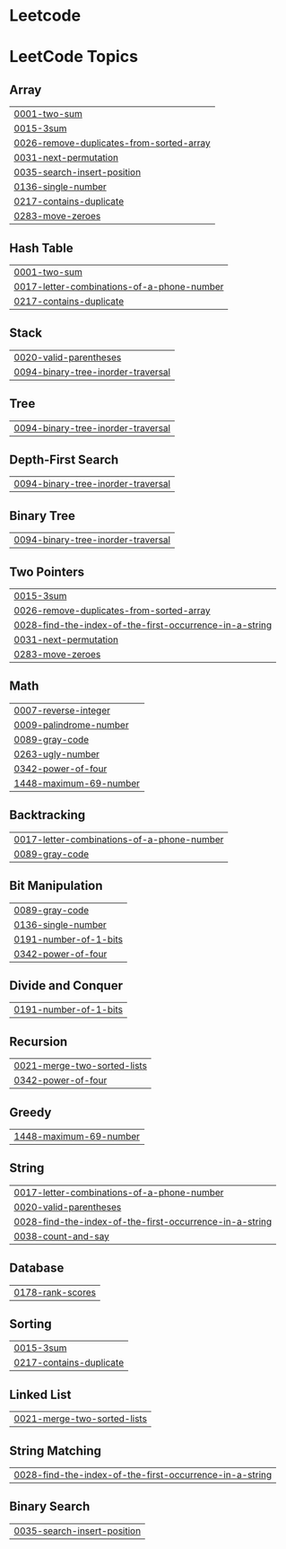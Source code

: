 # Leetcode
<!---LeetCode Topics Start-->
# LeetCode Topics
## Array
|  |
| ------- |
| [0001-two-sum](https://github.com/Santhoshi003/Leetcode/tree/master/0001-two-sum) |
| [0015-3sum](https://github.com/Santhoshi003/Leetcode/tree/master/0015-3sum) |
| [0026-remove-duplicates-from-sorted-array](https://github.com/Santhoshi003/Leetcode/tree/master/0026-remove-duplicates-from-sorted-array) |
| [0031-next-permutation](https://github.com/Santhoshi003/Leetcode/tree/master/0031-next-permutation) |
| [0035-search-insert-position](https://github.com/Santhoshi003/Leetcode/tree/master/0035-search-insert-position) |
| [0136-single-number](https://github.com/Santhoshi003/Leetcode/tree/master/0136-single-number) |
| [0217-contains-duplicate](https://github.com/Santhoshi003/Leetcode/tree/master/0217-contains-duplicate) |
| [0283-move-zeroes](https://github.com/Santhoshi003/Leetcode/tree/master/0283-move-zeroes) |
## Hash Table
|  |
| ------- |
| [0001-two-sum](https://github.com/Santhoshi003/Leetcode/tree/master/0001-two-sum) |
| [0017-letter-combinations-of-a-phone-number](https://github.com/Santhoshi003/Leetcode/tree/master/0017-letter-combinations-of-a-phone-number) |
| [0217-contains-duplicate](https://github.com/Santhoshi003/Leetcode/tree/master/0217-contains-duplicate) |
## Stack
|  |
| ------- |
| [0020-valid-parentheses](https://github.com/Santhoshi003/Leetcode/tree/master/0020-valid-parentheses) |
| [0094-binary-tree-inorder-traversal](https://github.com/Santhoshi003/Leetcode/tree/master/0094-binary-tree-inorder-traversal) |
## Tree
|  |
| ------- |
| [0094-binary-tree-inorder-traversal](https://github.com/Santhoshi003/Leetcode/tree/master/0094-binary-tree-inorder-traversal) |
## Depth-First Search
|  |
| ------- |
| [0094-binary-tree-inorder-traversal](https://github.com/Santhoshi003/Leetcode/tree/master/0094-binary-tree-inorder-traversal) |
## Binary Tree
|  |
| ------- |
| [0094-binary-tree-inorder-traversal](https://github.com/Santhoshi003/Leetcode/tree/master/0094-binary-tree-inorder-traversal) |
## Two Pointers
|  |
| ------- |
| [0015-3sum](https://github.com/Santhoshi003/Leetcode/tree/master/0015-3sum) |
| [0026-remove-duplicates-from-sorted-array](https://github.com/Santhoshi003/Leetcode/tree/master/0026-remove-duplicates-from-sorted-array) |
| [0028-find-the-index-of-the-first-occurrence-in-a-string](https://github.com/Santhoshi003/Leetcode/tree/master/0028-find-the-index-of-the-first-occurrence-in-a-string) |
| [0031-next-permutation](https://github.com/Santhoshi003/Leetcode/tree/master/0031-next-permutation) |
| [0283-move-zeroes](https://github.com/Santhoshi003/Leetcode/tree/master/0283-move-zeroes) |
## Math
|  |
| ------- |
| [0007-reverse-integer](https://github.com/Santhoshi003/Leetcode/tree/master/0007-reverse-integer) |
| [0009-palindrome-number](https://github.com/Santhoshi003/Leetcode/tree/master/0009-palindrome-number) |
| [0089-gray-code](https://github.com/Santhoshi003/Leetcode/tree/master/0089-gray-code) |
| [0263-ugly-number](https://github.com/Santhoshi003/Leetcode/tree/master/0263-ugly-number) |
| [0342-power-of-four](https://github.com/Santhoshi003/Leetcode/tree/master/0342-power-of-four) |
| [1448-maximum-69-number](https://github.com/Santhoshi003/Leetcode/tree/master/1448-maximum-69-number) |
## Backtracking
|  |
| ------- |
| [0017-letter-combinations-of-a-phone-number](https://github.com/Santhoshi003/Leetcode/tree/master/0017-letter-combinations-of-a-phone-number) |
| [0089-gray-code](https://github.com/Santhoshi003/Leetcode/tree/master/0089-gray-code) |
## Bit Manipulation
|  |
| ------- |
| [0089-gray-code](https://github.com/Santhoshi003/Leetcode/tree/master/0089-gray-code) |
| [0136-single-number](https://github.com/Santhoshi003/Leetcode/tree/master/0136-single-number) |
| [0191-number-of-1-bits](https://github.com/Santhoshi003/Leetcode/tree/master/0191-number-of-1-bits) |
| [0342-power-of-four](https://github.com/Santhoshi003/Leetcode/tree/master/0342-power-of-four) |
## Divide and Conquer
|  |
| ------- |
| [0191-number-of-1-bits](https://github.com/Santhoshi003/Leetcode/tree/master/0191-number-of-1-bits) |
## Recursion
|  |
| ------- |
| [0021-merge-two-sorted-lists](https://github.com/Santhoshi003/Leetcode/tree/master/0021-merge-two-sorted-lists) |
| [0342-power-of-four](https://github.com/Santhoshi003/Leetcode/tree/master/0342-power-of-four) |
## Greedy
|  |
| ------- |
| [1448-maximum-69-number](https://github.com/Santhoshi003/Leetcode/tree/master/1448-maximum-69-number) |
## String
|  |
| ------- |
| [0017-letter-combinations-of-a-phone-number](https://github.com/Santhoshi003/Leetcode/tree/master/0017-letter-combinations-of-a-phone-number) |
| [0020-valid-parentheses](https://github.com/Santhoshi003/Leetcode/tree/master/0020-valid-parentheses) |
| [0028-find-the-index-of-the-first-occurrence-in-a-string](https://github.com/Santhoshi003/Leetcode/tree/master/0028-find-the-index-of-the-first-occurrence-in-a-string) |
| [0038-count-and-say](https://github.com/Santhoshi003/Leetcode/tree/master/0038-count-and-say) |
## Database
|  |
| ------- |
| [0178-rank-scores](https://github.com/Santhoshi003/Leetcode/tree/master/0178-rank-scores) |
## Sorting
|  |
| ------- |
| [0015-3sum](https://github.com/Santhoshi003/Leetcode/tree/master/0015-3sum) |
| [0217-contains-duplicate](https://github.com/Santhoshi003/Leetcode/tree/master/0217-contains-duplicate) |
## Linked List
|  |
| ------- |
| [0021-merge-two-sorted-lists](https://github.com/Santhoshi003/Leetcode/tree/master/0021-merge-two-sorted-lists) |
## String Matching
|  |
| ------- |
| [0028-find-the-index-of-the-first-occurrence-in-a-string](https://github.com/Santhoshi003/Leetcode/tree/master/0028-find-the-index-of-the-first-occurrence-in-a-string) |
## Binary Search
|  |
| ------- |
| [0035-search-insert-position](https://github.com/Santhoshi003/Leetcode/tree/master/0035-search-insert-position) |
<!---LeetCode Topics End-->
